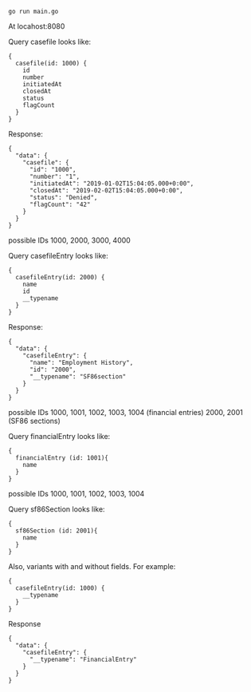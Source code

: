 `go run main.go`

At locahost:8080

Query casefile looks like:

```
{
  casefile(id: 1000) {
    id
    number
    initiatedAt
    closedAt
    status
    flagCount
  }
}
```

Response:

```
{
  "data": {
    "casefile": {
      "id": "1000",
      "number": "1",
      "initiatedAt": "2019-01-02T15:04:05.000+0:00",
      "closedAt": "2019-02-02T15:04:05.000+0:00",
      "status": "Denied",
      "flagCount": "42"
    }
  }
}
```

possible IDs
1000, 2000, 3000, 4000

Query casefileEntry looks like:

```
{
  casefileEntry(id: 2000) {
    name
    id
    __typename
  }
}
```

Response:

```
{
  "data": {
    "casefileEntry": {
      "name": "Employment History",
      "id": "2000",
      "__typename": "SF86section"
    }
  }
}
```

possible IDs
1000, 1001, 1002, 1003, 1004 (financial entries)
2000, 2001 (SF86 sections)

Query financialEntry looks like:

```
{
  financialEntry (id: 1001){
    name
  }
}
```

possible IDs
1000, 1001, 1002, 1003, 1004

Query sf86Section looks like:

```
{
  sf86Section (id: 2001){
    name
  }
}
```

Also, variants with and without fields. For example:

```
{
  casefileEntry(id: 1000) {
    __typename
  }
}
```

Response

```
{
  "data": {
    "casefileEntry": {
      "__typename": "FinancialEntry"
    }
  }
}
```
